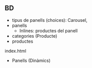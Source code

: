 
## BD
- tipus de panells (choices): Carousel,
- panells
    - Inlines: productes del panell
- categories (Producte)
- productes

index.html
- Panells (Dinàmics)
    